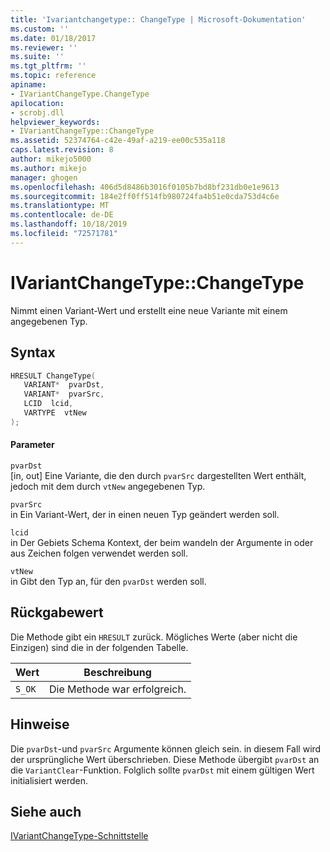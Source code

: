 ```yaml
---
title: 'Ivariantchangetype:: ChangeType | Microsoft-Dokumentation'
ms.custom: ''
ms.date: 01/18/2017
ms.reviewer: ''
ms.suite: ''
ms.tgt_pltfrm: ''
ms.topic: reference
apiname:
- IVariantChangeType.ChangeType
apilocation:
- scrobj.dll
helpviewer_keywords:
- IVariantChangeType::ChangeType
ms.assetid: 52374764-c42e-49af-a219-ee00c535a118
caps.latest.revision: 8
author: mikejo5000
ms.author: mikejo
manager: ghogen
ms.openlocfilehash: 406d5d8486b3016f0105b7bd8bf231db0e1e9613
ms.sourcegitcommit: 184e2ff0ff514fb980724fa4b51e0cda753d4c6e
ms.translationtype: MT
ms.contentlocale: de-DE
ms.lasthandoff: 10/18/2019
ms.locfileid: "72571781"
---
```

# <a name="ivariantchangetypechangetype"></a>IVariantChangeType::ChangeType
Nimmt einen Variant-Wert und erstellt eine neue Variante mit einem angegebenen Typ.  
  
## <a name="syntax"></a>Syntax  
  
```cpp
HRESULT ChangeType(  
   VARIANT*  pvarDst,  
   VARIANT*  pvarSrc,  
   LCID  lcid,  
   VARTYPE  vtNew  
);  
```  
  
#### <a name="parameters"></a>Parameter  
 `pvarDst`  
 [in, out] Eine Variante, die den durch `pvarSrc` dargestellten Wert enthält, jedoch mit dem durch `vtNew` angegebenen Typ.  
  
 `pvarSrc`  
 in Ein Variant-Wert, der in einen neuen Typ geändert werden soll.  
  
 `lcid`  
 in Der Gebiets Schema Kontext, der beim wandeln der Argumente in oder aus Zeichen folgen verwendet werden soll.  
  
 `vtNew`  
 in Gibt den Typ an, für den `pvarDst` werden soll.  
  
## <a name="return-value"></a>Rückgabewert  
 Die Methode gibt ein `HRESULT` zurück. Mögliches Werte (aber nicht die Einzigen) sind die in der folgenden Tabelle.  
  
|Wert|Beschreibung|  
|-----------|-----------------|  
|`S_OK`|Die Methode war erfolgreich.|  
  
## <a name="remarks"></a>Hinweise  
 Die `pvarDst`-und `pvarSrc` Argumente können gleich sein. in diesem Fall wird der ursprüngliche Wert überschrieben. Diese Methode übergibt `pvarDst` an die `VariantClear`-Funktion. Folglich sollte `pvarDst` mit einem gültigen Wert initialisiert werden.  
  
## <a name="see-also"></a>Siehe auch  
 [IVariantChangeType-Schnittstelle](../../winscript/reference/ivariantchangetype-interface.md)